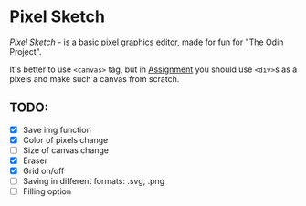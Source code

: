 # **Pixel Sketch** 

*Pixel Sketch* - is a basic pixel graphics editor, made for fun for "The Odin Project".

It's better to use `<canvas>` tag, but in [Assignment](https://link-url-here.org) you should use `<div>`s as a pixels and make such a canvas from scratch. 

## TODO:
- [x] Save img function
- [x] Color of pixels change
- [ ] Size of canvas change
- [x] Eraser 
- [x] Grid on/off
- [ ] Saving in different formats: .svg, .png
- [ ] Filling option
